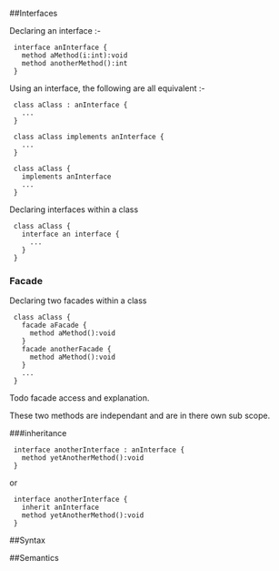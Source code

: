 ##Interfaces

Declaring an interface :-
```
 interface anInterface {
   method aMethod(i:int):void
   method anotherMethod():int
 }
```
Using an interface, the following are all equivalent :-
```
 class aClass : anInterface {
   ...
 }
```
```
 class aClass implements anInterface {
   ...
 }
```
```
 class aClass {
   implements anInterface
   ...
 }
```
Declaring interfaces within a class
```
 class aClass {
   interface an interface {
     ...
   }
 }
```
### Facade ###
Declaring two facades within a class
```
 class aClass {
   facade aFacade {
     method aMethod():void
   }
   facade anotherFacade {
     method aMethod():void
   }
   ...
 }
```

Todo facade access and explanation.

These two methods are independant and are in there own sub scope.

###inheritance
```
 interface anotherInterface : anInterface {
   method yetAnotherMethod():void
 }
```
or
```
 interface anotherInterface {
   inherit anInterface
   method yetAnotherMethod():void
 }
```

##Syntax

##Semantics
